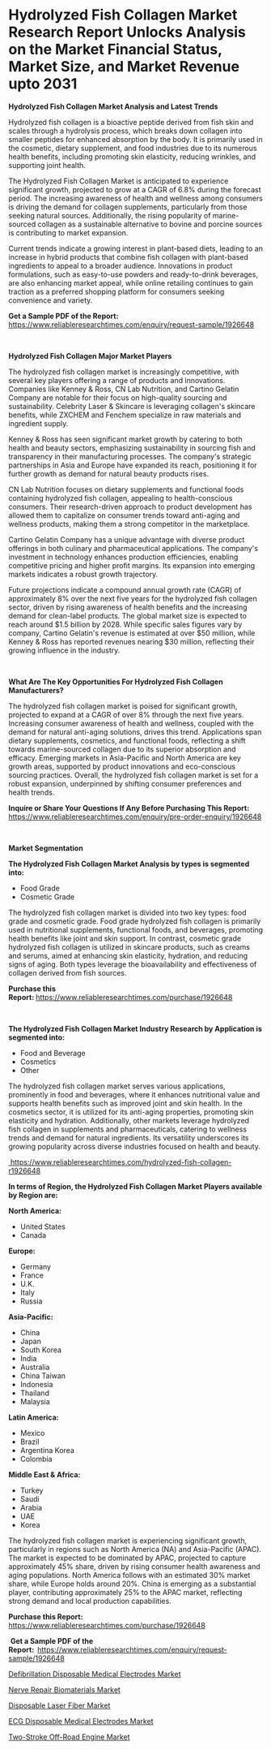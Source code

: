 <p><h1>Hydrolyzed Fish Collagen Market Research Report Unlocks Analysis on the Market Financial Status, Market Size, and Market Revenue upto 2031</h1></p><p><strong>Hydrolyzed Fish Collagen Market Analysis and Latest Trends</strong></p>
<p><p>Hydrolyzed fish collagen is a bioactive peptide derived from fish skin and scales through a hydrolysis process, which breaks down collagen into smaller peptides for enhanced absorption by the body. It is primarily used in the cosmetic, dietary supplement, and food industries due to its numerous health benefits, including promoting skin elasticity, reducing wrinkles, and supporting joint health.</p><p>The Hydrolyzed Fish Collagen Market is anticipated to experience significant growth, projected to grow at a CAGR of 6.8% during the forecast period. The increasing awareness of health and wellness among consumers is driving the demand for collagen supplements, particularly from those seeking natural sources. Additionally, the rising popularity of marine-sourced collagen as a sustainable alternative to bovine and porcine sources is contributing to market expansion.</p><p>Current trends indicate a growing interest in plant-based diets, leading to an increase in hybrid products that combine fish collagen with plant-based ingredients to appeal to a broader audience. Innovations in product formulations, such as easy-to-use powders and ready-to-drink beverages, are also enhancing market appeal, while online retailing continues to gain traction as a preferred shopping platform for consumers seeking convenience and variety.</p></p>
<p><strong>Get a Sample PDF of the Report:&nbsp;</strong> <a href="https://www.reliableresearchtimes.com/enquiry/request-sample/1926648?utm_campaign=1776&utm_medium=2&utm_source=Github&utm_content=ia&utm_term=25102024&utm_id=hydrolyzed-fish-collagen">https://www.reliableresearchtimes.com/enquiry/request-sample/1926648</a></p>
<p>&nbsp;</p>
<p><strong>Hydrolyzed Fish Collagen Major Market Players</strong></p>
<p><p>The hydrolyzed fish collagen market is increasingly competitive, with several key players offering a range of products and innovations. Companies like Kenney & Ross, CN Lab Nutrition, and Cartino Gelatin Company are notable for their focus on high-quality sourcing and sustainability. Celebrity Laser & Skincare is leveraging collagen's skincare benefits, while ZXCHEM and Fenchem specialize in raw materials and ingredient supply.</p><p>Kenney & Ross has seen significant market growth by catering to both health and beauty sectors, emphasizing sustainability in sourcing fish and transparency in their manufacturing processes. The company's strategic partnerships in Asia and Europe have expanded its reach, positioning it for further growth as demand for natural beauty products rises.</p><p>CN Lab Nutrition focuses on dietary supplements and functional foods containing hydrolyzed fish collagen, appealing to health-conscious consumers. Their research-driven approach to product development has allowed them to capitalize on consumer trends toward anti-aging and wellness products, making them a strong competitor in the marketplace.</p><p>Cartino Gelatin Company has a unique advantage with diverse product offerings in both culinary and pharmaceutical applications. The company's investment in technology enhances production efficiencies, enabling competitive pricing and higher profit margins. Its expansion into emerging markets indicates a robust growth trajectory.</p><p>Future projections indicate a compound annual growth rate (CAGR) of approximately 8% over the next five years for the hydrolyzed fish collagen sector, driven by rising awareness of health benefits and the increasing demand for clean-label products. The global market size is expected to reach around $1.5 billion by 2028. While specific sales figures vary by company, Cartino Gelatin's revenue is estimated at over $50 million, while Kenney & Ross has reported revenues nearing $30 million, reflecting their growing influence in the industry.</p></p>
<p>&nbsp;</p>
<p><strong>What Are The Key Opportunities For Hydrolyzed Fish Collagen Manufacturers?</strong></p>
<p><p>The hydrolyzed fish collagen market is poised for significant growth, projected to expand at a CAGR of over 8% through the next five years. Increasing consumer awareness of health and wellness, coupled with the demand for natural anti-aging solutions, drives this trend. Applications span dietary supplements, cosmetics, and functional foods, reflecting a shift towards marine-sourced collagen due to its superior absorption and efficacy. Emerging markets in Asia-Pacific and North America are key growth areas, supported by product innovations and eco-conscious sourcing practices. Overall, the hydrolyzed fish collagen market is set for a robust expansion, underpinned by shifting consumer preferences and health trends.</p></p>
<p><strong>Inquire or Share Your Questions If Any Before Purchasing This Report:</strong> <a href="https://www.reliableresearchtimes.com/enquiry/pre-order-enquiry/1926648?utm_campaign=1776&utm_medium=2&utm_source=Github&utm_content=ia&utm_term=25102024&utm_id=hydrolyzed-fish-collagen">https://www.reliableresearchtimes.com/enquiry/pre-order-enquiry/1926648</a></p>
<p>&nbsp;</p>
<p><strong>Market Segmentation</strong></p>
<p><strong>The Hydrolyzed Fish Collagen Market Analysis by types is segmented into:</strong></p>
<p><ul><li>Food Grade</li><li>Cosmetic Grade</li></ul></p>
<p><p>The hydrolyzed fish collagen market is divided into two key types: food grade and cosmetic grade. Food grade hydrolyzed fish collagen is primarily used in nutritional supplements, functional foods, and beverages, promoting health benefits like joint and skin support. In contrast, cosmetic grade hydrolyzed fish collagen is utilized in skincare products, such as creams and serums, aimed at enhancing skin elasticity, hydration, and reducing signs of aging. Both types leverage the bioavailability and effectiveness of collagen derived from fish sources.</p></p>
<p><strong>Purchase this Report:&nbsp;</strong><a href="https://www.reliableresearchtimes.com/purchase/1926648?utm_campaign=1776&utm_medium=2&utm_source=Github&utm_content=ia&utm_term=25102024&utm_id=hydrolyzed-fish-collagen">https://www.reliableresearchtimes.com/purchase/1926648</a></p>
<p>&nbsp;</p>
<p><strong>The Hydrolyzed Fish Collagen Market Industry Research by Application is segmented into:</strong></p>
<p><ul><li>Food and Beverage</li><li>Cosmetics</li><li>Other</li></ul></p>
<p><p>The hydrolyzed fish collagen market serves various applications, prominently in food and beverages, where it enhances nutritional value and supports health benefits such as improved joint and skin health. In the cosmetics sector, it is utilized for its anti-aging properties, promoting skin elasticity and hydration. Additionally, other markets leverage hydrolyzed fish collagen in supplements and pharmaceuticals, catering to wellness trends and demand for natural ingredients. Its versatility underscores its growing popularity across diverse industries focused on health and beauty.</p></p>
<p><a href="https://www.reliableresearchtimes.com/hydrolyzed-fish-collagen-r1926648?utm_campaign=1776&utm_medium=2&utm_source=Github&utm_content=ia&utm_term=25102024&utm_id=hydrolyzed-fish-collagen">&nbsp;https://www.reliableresearchtimes.com/hydrolyzed-fish-collagen-r1926648</a></p>
<p><strong>In terms of Region, the Hydrolyzed Fish Collagen Market Players available by Region are:</strong></p>
<p>
    <p> <strong> North America: </strong>
        <ul>
            <li>United States</li>
            <li>Canada</li>
        </ul>
        </p> 
    <p> <strong> Europe: </strong>
        <ul>
            <li>Germany</li>
            <li>France</li>
            <li>U.K.</li>
            <li>Italy</li>
            <li>Russia</li>
        </ul>
        </p> 
    <p> <strong> Asia-Pacific: </strong>
        <ul>
            <li>China</li>
            <li>Japan</li>
            <li>South Korea</li>
            <li>India</li>
            <li>Australia</li>
            <li>China Taiwan</li>
            <li>Indonesia</li>
            <li>Thailand</li>
            <li>Malaysia</li>
        </ul>
        </p> 
    <p> <strong> Latin America: </strong>
        <ul>
            <li>Mexico</li>
            <li>Brazil</li>
            <li>Argentina Korea</li>
            <li>Colombia</li>
        </ul>
        </p> 
    <p> <strong> Middle East & Africa: </strong>
        <ul>
            <li>Turkey</li>
            <li>Saudi</li>
            <li>Arabia</li>
            <li>UAE</li>
            <li>Korea</li>
        </ul>
    </p>
    </p>
<p><p>The hydrolyzed fish collagen market is experiencing significant growth, particularly in regions such as North America (NA) and Asia-Pacific (APAC). The market is expected to be dominated by APAC, projected to capture approximately 45% share, driven by rising consumer health awareness and aging populations. North America follows with an estimated 30% market share, while Europe holds around 20%. China is emerging as a substantial player, contributing approximately 25% to the APAC market, reflecting strong demand and local production capabilities.</p></p>
<p><strong>Purchase this Report: </strong><a href="https://www.reliableresearchtimes.com/purchase/1926648?utm_campaign=1776&utm_medium=2&utm_source=Github&utm_content=ia&utm_term=25102024&utm_id=hydrolyzed-fish-collagen">https://www.reliableresearchtimes.com/purchase/1926648</a></p>
<p>&nbsp;<strong>Get a Sample PDF of the Report:&nbsp;&nbsp;</strong><a href="https://www.reliableresearchtimes.com/enquiry/request-sample/1926648?utm_campaign=1776&utm_medium=2&utm_source=Github&utm_content=ia&utm_term=25102024&utm_id=hydrolyzed-fish-collagen">https://www.reliableresearchtimes.com/enquiry/request-sample/1926648</a></p>
<p><strong></strong></p>
<p><p><a href="https://www.linkedin.com/pulse/market-forecasting-change-global-defibrillation-disposable-e5m8f?utm_campaign=1776&utm_medium=2&utm_source=Github&utm_content=ia&utm_term=25102024&utm_id=hydrolyzed-fish-collagen">Defibrillation Disposable Medical Electrodes Market</a></p><p><a href="https://www.linkedin.com/pulse/global-nerve-repair-biomaterials-market-analysis-key-trends-future-mnrmf?utm_campaign=1776&utm_medium=2&utm_source=Github&utm_content=ia&utm_term=25102024&utm_id=hydrolyzed-fish-collagen">Nerve Repair Biomaterials Market</a></p><p><a href="https://www.linkedin.com/pulse/disposable-laser-fiber-market-evolution-regional-adaptations-gkwpf?utm_campaign=1776&utm_medium=2&utm_source=Github&utm_content=ia&utm_term=25102024&utm_id=hydrolyzed-fish-collagen">Disposable Laser Fiber Market</a></p><p><a href="https://www.linkedin.com/pulse/ecg-disposable-medical-electrodes-market-investigation-industry-ee6of?utm_campaign=1776&utm_medium=2&utm_source=Github&utm_content=ia&utm_term=25102024&utm_id=hydrolyzed-fish-collagen">ECG Disposable Medical Electrodes Market</a></p><p><a href="https://www.linkedin.com/pulse/two-stroke-off-road-engine-market-trends-strategic-insights-tovjf?utm_campaign=1776&utm_medium=2&utm_source=Github&utm_content=ia&utm_term=25102024&utm_id=hydrolyzed-fish-collagen">Two-Stroke Off-Road Engine Market</a></p></p>